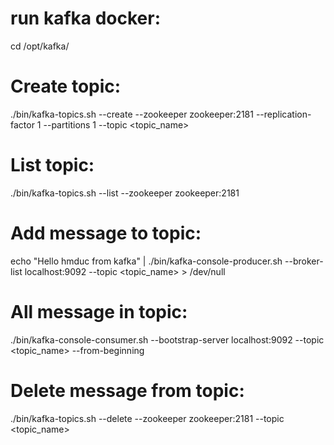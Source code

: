 # run kafka docker:
cd /opt/kafka/
# Create topic:
./bin/kafka-topics.sh --create --zookeeper zookeeper:2181 --replication-factor 1 --partitions 1 --topic <topic_name>

# List topic:
./bin/kafka-topics.sh --list --zookeeper zookeeper:2181 

# Add message to topic:
echo "Hello hmduc from kafka" | ./bin/kafka-console-producer.sh --broker-list localhost:9092 --topic <topic_name> > /dev/null

# All message in topic:
./bin/kafka-console-consumer.sh --bootstrap-server localhost:9092 --topic <topic_name> --from-beginning

# Delete message from topic:
./bin/kafka-topics.sh --delete --zookeeper zookeeper:2181 --topic <topic_name>
